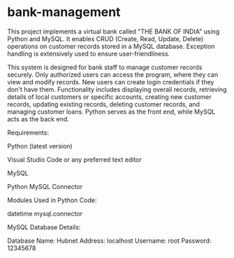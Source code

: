 # bank-management
This project implements a virtual bank called "THE BANK OF INDIA" using Python and MySQL. It enables CRUD (Create, Read, Update, Delete) operations on customer records stored in a MySQL database. Exception handling is extensively used to ensure user-friendliness.

This system is designed for bank staff to manage customer records securely. Only authorized users can access the program, where they can view and modify records. New users can create login credentials if they don't have them. Functionality includes displaying overall records, retrieving details of local customers or specific accounts, creating new customer records, updating existing records, deleting customer records, and managing customer loans. Python serves as the front end, while MySQL acts as the back end.



Requirements:

Python (latest version)

Visual Studio Code or any preferred text editor

MySQL


Python MySQL Connector



Modules Used in Python Code:

datetime
mysql.connector



MySQL Database Details:

Database Name: Hubnet
Address: localhost
Username: root
Password: 12345678
